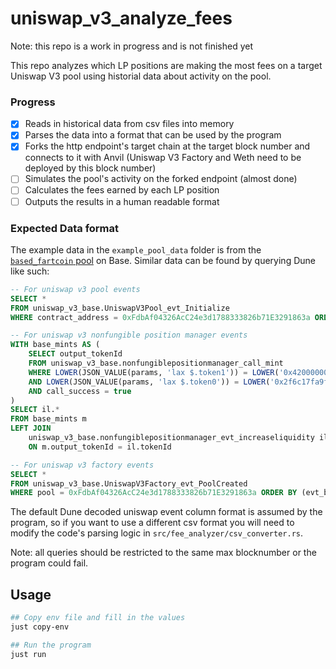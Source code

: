 # uniswap_v3_analyze_fees

Note: this repo is a work in progress and is not finished yet

This repo analyzes which LP positions are making the most fees on a target Uniswap V3 pool using historial data about activity on the pool.

### Progress
- [x] Reads in historical data from csv files into memory
- [x] Parses the data into a format that can be used by the program
- [x] Forks the http endpoint's target chain at the target block number and connects to it with Anvil (Uniswap V3 Factory and Weth need to be deployed by this block number)
- [ ] Simulates the pool's activity on the forked endpoint (almost done)
- [ ] Calculates the fees earned by each LP position
- [ ] Outputs the results in a human readable format

### Expected Data format
The example data in the `example_pool_data` folder is from the [`based_fartcoin` pool](https://basescan.org/token/0x2f6c17fa9f9bc3600346ab4e48c0701e1d5962ae?a=0xfdbaf04326acc24e3d1788333826b71e3291863a) on Base. Similar data can be found by querying Dune like such:

```sql
-- For uniswap v3 pool events
SELECT *
FROM uniswap_v3_base.UniswapV3Pool_evt_Initialize
WHERE contract_address = 0xFdbAf04326AcC24e3d1788333826b71E3291863a ORDER BY (evt_block_number, evt_index);

-- For uniswap v3 nonfungible position manager events
WITH base_mints AS (
    SELECT output_tokenId
    FROM uniswap_v3_base.nonfungiblepositionmanager_call_mint 
    WHERE LOWER(JSON_VALUE(params, 'lax $.token1')) = LOWER('0x4200000000000000000000000000000000000006') 
    AND LOWER(JSON_VALUE(params, 'lax $.token0')) = LOWER('0x2f6c17fa9f9bC3600346ab4e48C0701e1d5962AE')
    AND call_success = true
)
SELECT il.*
FROM base_mints m
LEFT JOIN 
    uniswap_v3_base.nonfungiblepositionmanager_evt_increaseliquidity il 
    ON m.output_tokenId = il.tokenId

-- For uniswap v3 factory events
SELECT *
FROM uniswap_v3_base.UniswapV3Factory_evt_PoolCreated
WHERE pool = 0xFdbAf04326AcC24e3d1788333826b71E3291863a ORDER BY (evt_block_number, evt_index);
```
The default Dune decoded uniswap event column format is assumed by the program, so if you want to use a different csv format you will need to modify the code's parsing logic in `src/fee_analyzer/csv_converter.rs`.

Note: all queries should be restricted to the same max blocknumber or the program could fail. 

## Usage

```bash
## Copy env file and fill in the values
just copy-env 

## Run the program
just run
```
